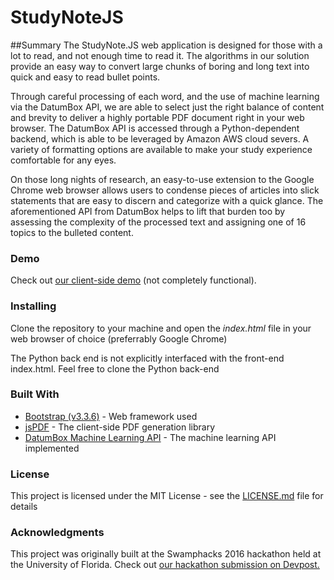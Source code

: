 # StudyNoteJS 
##Summary
The StudyNote.JS web application is designed for those with a lot to read, and not enough time to read it. The algorithms in our solution provide an easy way to convert large chunks of boring and long text into quick and easy to read bullet points.

Through careful processing of each word, and the use of machine learning via the DatumBox API, we are able to select just the right balance of content and brevity to deliver a highly portable PDF document right in your web browser. The DatumBox API is accessed through a Python-dependent backend, which is able to be leveraged by Amazon AWS cloud severs. A variety of formatting options are available to make your study experience comfortable for any eyes.

On those long nights of research, an easy-to-use extension to the Google Chrome web browser allows users to condense pieces of articles into slick statements that are easy to discern and categorize with a quick glance. The aforementioned API from DatumBox helps to lift that burden too by assessing the complexity of the processed text and assigning one of 16 topics to the bulleted content.

### Demo
Check out [our client-side demo](http://timtheguy.github.io/swamphacks2016/) (not completely functional).

### Installing
Clone the repository to your machine and open the _index.html_ file in your web browser of choice (preferrably Google Chrome)

The Python back end is not explicitly interfaced with the front-end index.html. Feel free to clone the Python back-end

### Built With
* [Bootstrap (v3.3.6)](http://getbootstrap.com) - Web framework used
* [jsPDF](https://parall.ax/products/jspdf) - The client-side PDF generation library 
* [DatumBox Machine Learning API](http://www.datumbox.com/machine-learning-api/) - The machine learning API implemented

### License
This project is licensed under the MIT License - see the [LICENSE.md](LICENSE.md) file for details


### Acknowledgments
This project was originally built at the Swamphacks 2016 hackathon held at the University of Florida.
Check out [our hackathon submission on Devpost.](http://devpost.com/software/studynote-js)
